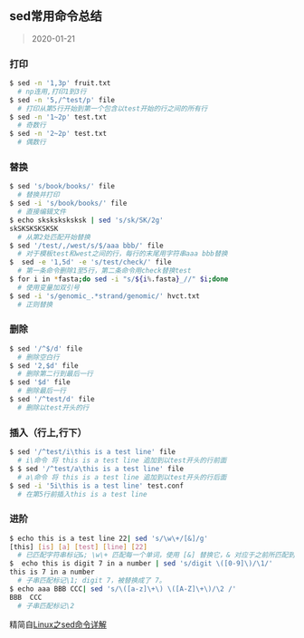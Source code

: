 sed常用命令总结
---------------------------------------------------------------------------------------------------------

> 2020-01-21 

### 打印

```bash
$ sed -n '1,3p' fruit.txt
  # np连用,打印1到3行
$ sed -n '5,/^test/p' file
  # 打印从第5行开始到第一个包含以test开始的行之间的所有行
$ sed -n '1~2p' test.txt
  # 奇数行 
$ sed -n '2~2p' test.txt
  # 偶数行 
```

### 替换

```bash
$ sed 's/book/books/' file
  # 替换并打印
$ sed -i 's/book/books/' file
  # 直接编辑文件
$ echo sksksksksksk | sed 's/sk/SK/2g' 
skSKSKSKSKSK
  # 从第2处匹配开始替换
$ sed '/test/,/west/s/$/aaa bbb/' file
  # 对于模板test和west之间的行，每行的末尾用字符串aaa bbb替换
$  sed -e '1,5d' -e 's/test/check/' file
  # 第一条命令删除1至5行，第二条命令用check替换test
$ for i in *fasta;do sed -i "s/${i%.fasta}_//" $i;done
  # 使用变量加双引号
$ sed -i 's/genomic_.*strand/genomic/' hvct.txt
  # 正则替换
```

### 删除

```bash
$ sed '/^$/d' file
  # 删除空白行
$ sed '2,$d' file
  # 删除第二行到最后一行
$ sed '$d' file
  # 删除最后一行
$ sed '/^test/d' file
  # 删除以test开头的行
```

### 插入（行上,行下）

```bash
$ sed '/^test/i\this is a test line' file
  # i\命令 将 this is a test line 追加到以test开头的行前面
$ $ sed '/^test/a\this is a test line' file
  # a\命令 将 this is a test line 追加到以test开头的行后面
$ sed -i '5i\this is a test line' test.conf
  # 在第5行前插入this is a test line
```

### 进阶

```bash
$ echo this is a test line 22| sed 's/\w\+/[&]/g'
[this] [is] [a] [test] [line] [22]
  # 已匹配字符串标记&; \w\+ 匹配每一个单词，使用 [&] 替换它，& 对应于之前所匹配到的单词
$  echo this is digit 7 in a number | sed 's/digit \([0-9]\)/\1/' 
this is 7 in a number
  # 子串匹配标记\1; digit 7，被替换成了 7。
$ echo aaa BBB CCC| sed 's/\([a-z]\+\) \([A-Z]\+\)/\2 /'
BBB  CCC
  # 子串匹配标记\2
```

精简自[Linux之sed命令详解](https://www.linuxprobe.com/linux-sed-command.html)